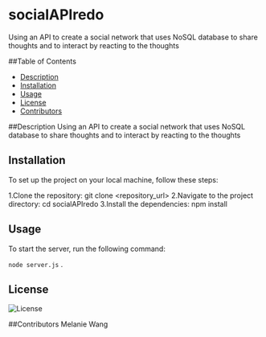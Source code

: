 # socialAPIredo
Using an API to create a social network that uses NoSQL database to share thoughts and to interact by reacting to the thoughts

##Table of Contents
- [Description](#description)
- [Installation](#installation)
- [Usage](#usage)
- [License](#license)
- [Contributors](#contributors)

##Description
Using an API to create a social network that uses NoSQL database to share thoughts and to interact by reacting to the thoughts

## Installation
To set up the project on your local machine, follow these steps:

1.Clone the repository: git clone <repository_url>
2.Navigate to the project directory: cd socialAPIredo
3.Install the dependencies: npm install

## Usage
To start the server, run the following command:

`node server.js`
.

## License

![License](https://img.shields.io/badge/License-MIT-9cf.svg)

##Contributors
Melanie Wang
